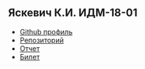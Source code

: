 ## Яскевич К.И. ИДМ-18-01

* [Github профиль](https://github.com/KonstantinYaskevich)
* [Репозиторий](https://github.com/KonstantinYaskevich/stankin.io.yaskevich)
* [Отчет](https://konstantinyaskevich.github.io/stankin.io.yaskevich/)
* [Билет](https://github.com/stankin/inet-2018/wiki/%D0%91%D0%B8%D0%BB%D0%B5%D1%82-19)